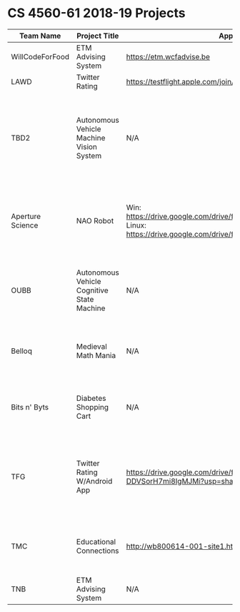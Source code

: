 # CS 4560-61 2018-19 Projects

Team Name | Project Title | App Download(APK, URL) | Website | Notes
-----| --------------| -------------| ------|-------
WillCodeForFood | ETM Advising System | https://etm.wcfadvise.be | Advisor accounts are matched to advisor emails in Student DARS
LAWD | Twitter Rating | https://testflight.apple.com/join/2LrYV2Ey | http://twitter-rating-94cc6.firebaseapp.com/ | 
TBD2 | Autonomous Vehicle Machine Vision System | N/A | N/A | The machine vision system will allow the vehicle to see and analyze its surroundings and pass any important information it gathers to the other subsystems of the vehicle. 
Aperture Science | NAO Robot | Win: https://drive.google.com/drive/folders/1TRUlvXukb7JrgP4DIISzhyPdTpugZNNZ Linux: https://drive.google.com/drive/folders/1qqls2MSFBeVLZewtb2C_s0a7O2QJFhpd | N/A | Links to distributable folder, zip and download folder and run executable file. Two platforms currently supported: Win(64-bit)/Linux(x86) 
OUBB | Autonomous Vehicle Cognitive State Machine | N/A | N/A | The Cognitive State Machine will receive events from the vision system and send appropriate commands to the guidence system.
Belloq | Medieval Math Mania | N/A | https://game-test-bed.firebaseapp.com/ | Game is still in development. We continually update features and levels, so things will change over time.
Bits n' Byts | Diabetes Shopping Cart | N/A | http://ec2-18-216-20-53.us-east-2.compute.amazonaws.com:8080/ | An updated version of the app will be loaded before the sprint. Many features are being worked on at the moment.
TFG | Twitter Rating W/Android App | https://drive.google.com/drive/folders/1ZO-lUQIiphHuaU-DDVSorH7mi8IgMJMi?usp=sharing | 132.235.14.90 | For server connectivity issues, please email tg639014@ohio.edu.  App only allows two entities at the moment, website allows any number greater than zero.
TMC | Educational Connections | http://wb800614-001-site1.htempurl.com/ | Any questions contact any of the following emails : wb800614@ohio.edu, eb220012@ohio.edu, ah768712@ohio.edu, rc824314@ohio.edu
TNB | ETM Advising System | N/A | https://etm-advising.herokuapp.com/ | Generic username/password will be added
